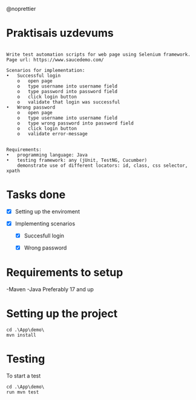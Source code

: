 @noprettier

# Praktisais uzdevums

```

Write test automation scripts for web page using Selenium framework.
Page url: https://www.saucedemo.com/

Scenarios for implementation:
•	Successful login
    o	open page
    o	type username into username field
    o	type password into password field
    o	click login button
    o	validate that login was successful
•	Wrong password
    o	open page
    o	type username into username field
    o	type wrong password into password field
    o	click login button
    o	validate error-message


Requirements:
•	programming language: Java
•	testing framework: any (jUnit, TestNG, Cucumber)
	demonstrate use of different locators: id, class, css selector, xpath

```

# Tasks done

- [x] Setting up the enviroment

- [x] Implementing scenarios

  - [x] Succesfull login

  - [x] Wrong password

# Requirements to setup
-Maven 
-Java Preferably 17 and up
# Setting up the project
```
cd .\App\demo\
mvn install
```
# Testing

To start a test 
``` 
cd .\App\demo\
run mvn test
```